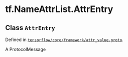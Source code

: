 <div itemscope itemtype="http://developers.google.com/ReferenceObject">
<meta itemprop="name" content="tf.NameAttrList.AttrEntry" />
</div>

# tf.NameAttrList.AttrEntry

## Class `AttrEntry`





Defined in [`tensorflow/core/framework/attr_value.proto`](https://www.tensorflow.org/code/tensorflow/core/framework/attr_value.proto).

A ProtocolMessage

